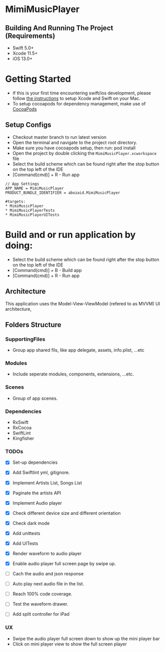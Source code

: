 # MimiMusicPlayer

## Building And Running The Project (Requirements)
* Swift 5.0+
* Xcode 11.5+
* iOS 13.0+

# Getting Started
- If this is your first time encountering swift/ios development, please follow [the instructions](https://developer.apple.com/support/xcode/) to setup Xcode and Swift on your Mac.
- To setup cocoapods for dependency management, make use of [CocoaPods](https://guides.cocoapods.org/using/getting-started.html#getting-started)

## Setup Configs
- Checkout master branch to run latest version
- Open the terminal and navigate to the project root directory.
- Make sure you have cocoapods setup, then run: pod install
- Open the project by double clicking the `MimiMusicPlayer.xcworkspace` file
- Select the build scheme which can be found right after the stop button on the top left of the IDE
- [Command(cmd)] + R - Run app
```
// App Settings
APP_NAME = MimiMusicPlayer
PRODUCT_BUNDLE_IDENTIFIER = abozaid.MimiMusicPlayer

#targets:
* MimiMusicPlayer
* MimiMusicPlayerTests
* MimiMusicPlayerUITests

```

# Build and or run application by doing:
* Select the build scheme which can be found right after the stop button on the top left of the IDE
* [Command(cmd)] + B - Build app
* [Command(cmd)] + R - Run app

## Architecture
This application uses the Model-View-ViewModel (refered to as MVVM) UI architecture,


## Folders Structure

### SupportingFiles
- Group app shared fils, like app delegate, assets, info.plist, ...etc

### Modules
- Include seperate modules, components, extensions, ...etc.

### Scenes
- Group of app scenes.

### Dependencies

* RxSwift
* RxCocoa
* SwiftLint
* Kingfisher


### TODOs

- [x] Set-up dependencies
- [x] Add Swiftlint yml, gitignore.
- [x] Implement Artists List, Songs List
- [x] Paginate the artists API
- [x] Implement Audio player
- [x] Check different device size and different orientation
- [x] Check dark mode
- [x] Add unittests
- [x] Add UITests
- [x] Render waveform to audio player
- [x] Enable audio player full screen page by swipe up.
- [ ] Cach the audio and json response
- [ ] Auto play next audio file in the list.
- [ ] Reach 100% code coverage.
- [ ] Test the waveform drawer.
- [ ] Add split controller for iPad


### UX
- Swipe the audio player full screen down to show up the mini player bar
- Click on mini player view to show the full screen player

